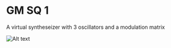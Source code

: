 # GM SQ 1
A virtual syntheseizer with 3 oscillators and a modulation matrix


![Alt text](https://github.com/ularson/GMEQ1/blob/main/Resources/GMSQ1.png?raw=true)
